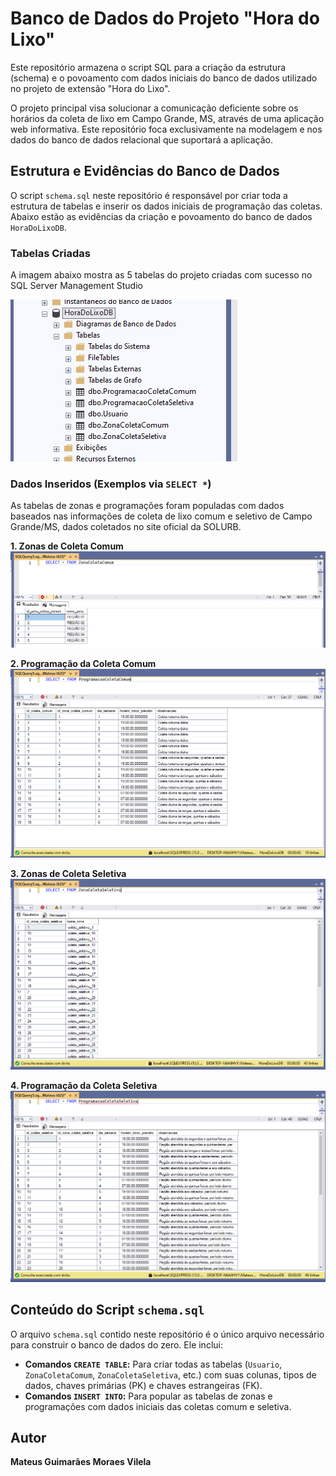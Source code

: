 # Banco de Dados do Projeto "Hora do Lixo"

Este repositório armazena o script SQL para a criação da estrutura (schema) e o povoamento com dados iniciais do banco de dados utilizado no projeto de extensão "Hora do Lixo".

O projeto principal visa solucionar a comunicação deficiente sobre os horários da coleta de lixo em Campo Grande, MS, através de uma aplicação web informativa. Este repositório foca exclusivamente na modelagem e nos dados do banco de dados relacional que suportará a aplicação.

## Estrutura e Evidências do Banco de Dados

O script `schema.sql` neste repositório é responsável por criar toda a estrutura de tabelas e inserir os dados iniciais de programação das coletas. Abaixo estão as evidências da criação e povoamento do banco de dados `HoraDoLixoDB`.

### Tabelas Criadas

A imagem abaixo mostra as 5 tabelas do projeto criadas com sucesso no SQL Server Management Studio

![Visualização das tabelas criadas no SSMS](./assets/todas-as-tabelas.PNG)

### Dados Inseridos (Exemplos via `SELECT *`)

As tabelas de zonas e programações foram populadas com dados baseados nas informações de coleta de lixo comum e seletivo de Campo Grande/MS, dados coletados no site oficial da SOLURB.

**1. Zonas de Coleta Comum**
![Dados da Tabela ZonaColetaComum](./assets/select-ZonaColetaComum.PNG)

**2. Programação da Coleta Comum**
![Dados da Tabela ProgramacaoColetaComum](./assets/select-ProgramacaoColetaComum.PNG)

**3. Zonas de Coleta Seletiva**
![Dados da Tabela ZonaColetaSeletiva](./assets/select-ZonaColetaSeletiva.PNG)

**4. Programação da Coleta Seletiva**
![Dados da Tabela ProgramacaoColetaSeletiva](./assets/select-ProgramacaoColetaSeletiva.PNG)

## Conteúdo do Script `schema.sql`

O arquivo `schema.sql` contido neste repositório é o único arquivo necessário para construir o banco de dados do zero. Ele inclui:

* **Comandos `CREATE TABLE`:** Para criar todas as tabelas (`Usuario`, `ZonaColetaComum`, `ZonaColetaSeletiva`, etc.) com suas colunas, tipos de dados, chaves primárias (PK) e chaves estrangeiras (FK).
* **Comandos `INSERT INTO`:** Para popular as tabelas de zonas e programações com dados iniciais das coletas comum e seletiva.

## Autor

**Mateus Guimarães Moraes Vilela**